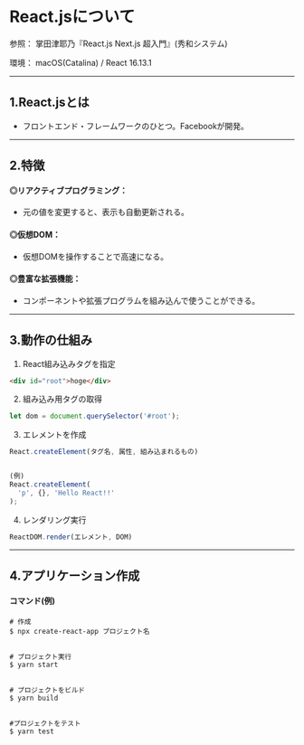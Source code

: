# React.jsについて

参照：
掌田津耶乃『React.js Next.js 超入門』(秀和システム)

環境：
macOS(Catalina) / React 16.13.1

---
## 1.React.jsとは
- フロントエンド・フレームワークのひとつ。Facebookが開発。
---
## 2.特徴
#### ◎リアクティブプログラミング：
- 元の値を変更すると、表示も自動更新される。

#### ◎仮想DOM：<br>
- 仮想DOMを操作することで高速になる。

#### ◎豊富な拡張機能：<br>
- コンポーネントや拡張プログラムを組み込んで使うことができる。

---

## 3.動作の仕組み

1. React組み込みタグを指定
```html
<div id="root">hoge</div>
```

2. 組み込み用タグの取得
```JavaScript
let dom = document.querySelector('#root');
```

3. エレメントを作成
```JavaScript
React.createElement(タグ名, 属性, 組み込まれるもの)


(例)
React.createElement(
  'p', {}, 'Hello React!!'
);
```

4. レンダリング実行
```JavaScript
ReactDOM.render(エレメント, DOM)
```
---
## 4.アプリケーション作成

#### コマンド(例)

```
# 作成
$ npx create-react-app プロジェクト名


# プロジェクト実行
$ yarn start


# プロジェクトをビルド
$ yarn build


#プロジェクトをテスト
$ yarn test
```
